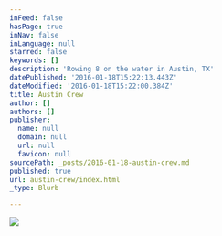 ```yaml
---
inFeed: false
hasPage: true
inNav: false
inLanguage: null
starred: false
keywords: []
description: 'Rowing 8 on the water in Austin, TX'
datePublished: '2016-01-18T15:22:13.443Z'
dateModified: '2016-01-18T15:22:00.384Z'
title: Austin Crew
author: []
authors: []
publisher:
  name: null
  domain: null
  url: null
  favicon: null
sourcePath: _posts/2016-01-18-austin-crew.md
published: true
url: austin-crew/index.html
_type: Blurb

---
```

![](https://the-grid-user-content.s3-us-west-2.amazonaws.com/719e8562-4c8f-4ff1-a1f2-6e44d213f520.jpg)